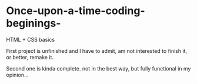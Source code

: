 # Once-upon-a-time-coding-beginings-
HTML + CSS basics

First project is unfinished and I have to admit, am not interested to finish it, or better, remake it. 

Second one is kinda complete. not in the best way, but fully functional in my opinion...
